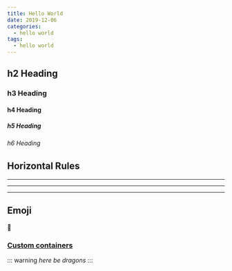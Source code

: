 ```yaml
---
title: Hello World
date: 2019-12-06
categories:
  - hello world
tags:
  - hello world
---
```



## h2 Heading
### h3 Heading
#### h4 Heading
##### h5 Heading
###### h6 Heading


## Horizontal Rules

___

---

***

## Emoji

:space_invader:

### [Custom containers](https://github.com/markdown-it/markdown-it-container)

::: warning
*here be dragons*
:::

